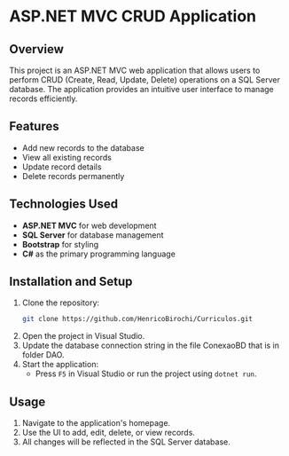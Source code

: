 # ASP.NET MVC CRUD Application

## Overview

This project is an ASP.NET MVC web application that allows users to perform CRUD (Create, Read, Update, Delete) operations on a SQL Server database. The application provides an intuitive user interface to manage records efficiently.

## Features

- Add new records to the database
- View all existing records
- Update record details
- Delete records permanently

## Technologies Used

- **ASP.NET MVC** for web development
- **SQL Server** for database management
- **Bootstrap** for styling
- **C#** as the primary programming language

## Installation and Setup

1. Clone the repository:
   ```sh
   git clone https://github.com/HenricoBirochi/Curriculos.git
   ```
2. Open the project in Visual Studio.
3. Update the database connection string in the file ConexaoBD that is in folder DAO.
4. Start the application:
   - Press `F5` in Visual Studio or run the project using `dotnet run`.

## Usage

1. Navigate to the application's homepage.
2. Use the UI to add, edit, delete, or view records.
3. All changes will be reflected in the SQL Server database.
